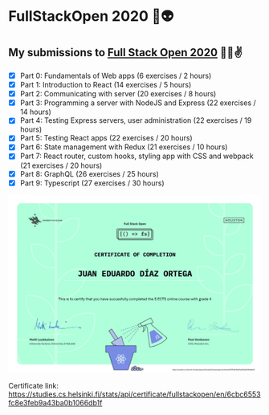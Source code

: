 # FullStackOpen 2020 🖖👽

## My submissions to [Full Stack Open 2020](https://fullstackopen.com/) 🤖👾✌

- [x] Part 0: Fundamentals of Web apps (6 exercises / 2 hours)
- [x] Part 1: Introduction to React (14 exercises / 5 hours)
- [x] Part 2: Communicating with server (20 exercises / 8 hours)
- [x] Part 3: Programming a server with NodeJS and Express (22 exercises / 14 hours)
- [x] Part 4: Testing Express servers, user administration (22 exercises / 19 hours)
- [x] Part 5: Testing React apps (22 exercises / 20 hours)
- [x] Part 6: State management with Redux (21 exercises / 10 hours)
- [x] Part 7: React router, custom hooks, styling app with CSS and webpack (21 exercises / 20 hours)
- [x] Part 8: GraphQL (26 exercises / 25 hours)
- [x] Part 9: Typescript (27 exercises / 30 hours)

![Certificate](./certificate-fullstack.png)

Certificate link: 
https://studies.cs.helsinki.fi/stats/api/certificate/fullstackopen/en/6cbc6553fc8e3feb9a43ba0b1066db1f
